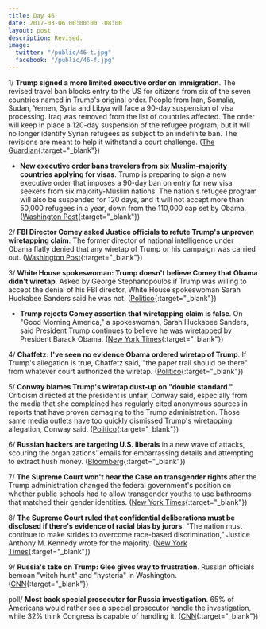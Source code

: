 ```yaml
---
title: Day 46
date: 2017-03-06 00:00:00 -08:00
layout: post
description: Revised.
image:
  twitter: "/public/46-t.jpg"
  facebook: "/public/46-f.jpg"
---
```


1/ **Trump signed a more limited executive order on immigration**. The revised travel ban blocks entry to the US for citizens from six of the seven countries named in Trump's original order. People from Iran, Somalia, Sudan, Yemen, Syria and Libya will face a 90-day suspension of visa processing. Iraq was removed from the list of countries affected. The order will keep in place a 120-day suspension of the refugee program, but it will no longer identify Syrian refugees as subject to an indefinite ban. The revisions are meant to help it withstand a court challenge. ([The Guardian](https://www.theguardian.com/us-news/2017/mar/06/new-trump-travel-ban-muslim-majority-countries-refugees){:target="_blank"})

* **New executive order bans travelers from six Muslim-majority countries applying for visas**. Trump is preparing to sign a new executive order that imposes a 90-day ban on entry for new visa seekers from six majority-Muslim nations. The nation's refugee program will also be suspended for 120 days, and it will not accept more than 50,000 refugees in a year, down from the 110,000 cap set by Obama. ([Washington Post](https://www.washingtonpost.com/world/national-security/new-executive-order-bans-travelers-from-six-muslim-majority-countries-applying-for-visas/2017/03/06/3012a42a-0277-11e7-ad5b-d22680e18d10_story.html){:target="_blank"})

2/ **FBI Director Comey asked Justice officials to refute Trump's unproven wiretapping claim**. The former director of national intelligence under Obama flatly denied that any wiretap of Trump or his campaign was carried out. ([Washington Post](https://www.washingtonpost.com/news/post-politics/wp/2017/03/05/trump-seeks-congressional-probe-into-politically-motivated-investigation-during-2016-campaign/){:target="_blank"})

3/ **White House spokeswoman: Trump doesn't believe Comey that Obama didn't wiretap**. Asked by George Stephanopoulos if Trump was willing to accept the denial of his FBI director, White House spokeswoman Sarah Huckabee Sanders said he was not. ([Politico](http://www.politico.com/story/2017/03/trump-obama-wiretap-james-comey-235709){:target="_blank"})

* **Trump rejects Comey assertion that wiretapping claim is false**. On "Good Morning America," a spokeswoman, Sarah Huckabee Sanders, said President Trump continues to believe he was wiretapped by President Barack Obama. ([New York Times](https://www.nytimes.com/2017/03/06/us/politics/trump-rejects-comeys-assertion-that-wiretapping-claim-is-false-spokeswoman-says.html){:target="_blank"})

4/ **Chaffetz: I've seen no evidence Obama ordered wiretap of Trump**. If Trump's allegation is true, Chaffetz said, "the paper trail should be there" from whatever court authorized the wiretap. ([Politico](http://www.politico.com/story/2017/03/trump-obama-wiretap-jason-chaffetz-235711){:target="_blank"})

5/ **Conway blames Trump's wiretap dust-up on "double standard."** Criticism directed at the president is unfair, Conway said, especially from the media that she complained has regularly cited anonymous sources in reports that have proven damaging to the Trump administration. Those same media outlets have too quickly dismissed Trump's wiretapping allegation, Conway said. ([Politico](http://www.politico.com/story/2017/03/trump-wiretap-obama-kellyanne-conway-235714){:target="_blank"})

6/ **Russian hackers are targeting U.S. liberals** in a new wave of attacks, scouring the organizations' emails for embarrassing details and attempting to extract hush money. ([Bloomberg](https://www.bloomberg.com/news/articles/2017-03-06/russian-hackers-said-to-seek-hush-money-from-liberal-u-s-groups){:target="_blank"})

7/ **The Supreme Court won't hear the Case on transgender rights** after the Trump administration changed the federal government's position on whether public schools had to allow transgender youths to use bathrooms that matched their gender identities. ([New York Times](https://www.nytimes.com/2017/03/06/us/politics/supreme-court-transgender-rights-case.html){:target="_blank"})

8/ **The Supreme Court ruled that confidential deliberations must be disclosed if there's evidence of racial bias by jurors**. "The nation must continue to make strides to overcome race-based discrimination," Justice Anthony M. Kennedy wrote for the majority. ([New York Times](https://www.nytimes.com/2017/03/06/us/politics/supreme-court-jury-bias-secrecy.html){:target="_blank"})

9/ **Russia's take on Trump: Glee gives way to frustration**. Russian officials bemoan "witch hunt" and "hysteria" in Washington. ([CNN](http://edition.cnn.com/2017/03/06/europe/trump-russia-lister/){:target="_blank"})

poll/ **Most back special prosecutor for Russia investigation**. 65% of Americans would rather see a special prosecutor handle the investigation, while 32% think Congress is capable of handling it. ([CNN](http://edition.cnn.com/2017/03/06/politics/trump-approval-rating-russia-poll/){:target="_blank"})
